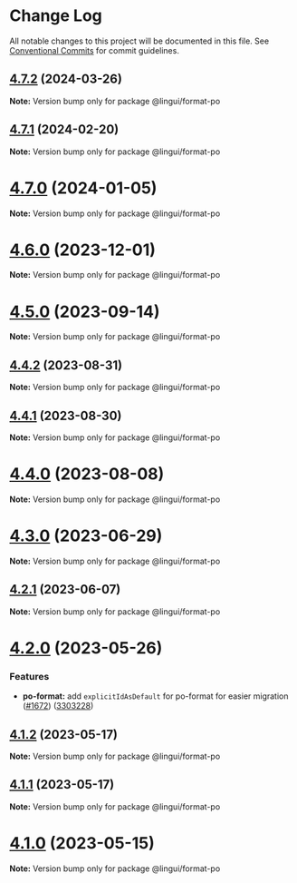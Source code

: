 # Change Log

All notable changes to this project will be documented in this file.
See [Conventional Commits](https://conventionalcommits.org) for commit guidelines.

## [4.7.2](https://github.com/lingui/js-lingui/compare/v4.7.1...v4.7.2) (2024-03-26)

**Note:** Version bump only for package @lingui/format-po

## [4.7.1](https://github.com/lingui/js-lingui/compare/v4.7.0...v4.7.1) (2024-02-20)

**Note:** Version bump only for package @lingui/format-po

# [4.7.0](https://github.com/lingui/js-lingui/compare/v4.6.0...v4.7.0) (2024-01-05)

**Note:** Version bump only for package @lingui/format-po

# [4.6.0](https://github.com/lingui/js-lingui/compare/v4.5.0...v4.6.0) (2023-12-01)

**Note:** Version bump only for package @lingui/format-po

# [4.5.0](https://github.com/lingui/js-lingui/compare/v4.4.2...v4.5.0) (2023-09-14)

**Note:** Version bump only for package @lingui/format-po

## [4.4.2](https://github.com/lingui/js-lingui/compare/v4.4.1...v4.4.2) (2023-08-31)

**Note:** Version bump only for package @lingui/format-po

## [4.4.1](https://github.com/lingui/js-lingui/compare/v4.4.0...v4.4.1) (2023-08-30)

**Note:** Version bump only for package @lingui/format-po

# [4.4.0](https://github.com/lingui/js-lingui/compare/v4.3.0...v4.4.0) (2023-08-08)

**Note:** Version bump only for package @lingui/format-po

# [4.3.0](https://github.com/lingui/js-lingui/compare/v4.2.1...v4.3.0) (2023-06-29)

**Note:** Version bump only for package @lingui/format-po

## [4.2.1](https://github.com/lingui/js-lingui/compare/v4.2.0...v4.2.1) (2023-06-07)

**Note:** Version bump only for package @lingui/format-po

# [4.2.0](https://github.com/lingui/js-lingui/compare/v4.1.2...v4.2.0) (2023-05-26)

### Features

- **po-format:** add `explicitIdAsDefault` for po-format for easier migration ([#1672](https://github.com/lingui/js-lingui/issues/1672)) ([3303228](https://github.com/lingui/js-lingui/commit/3303228c16b490e55801bf182ca5898b84f651fd))

## [4.1.2](https://github.com/lingui/js-lingui/compare/v4.1.1...v4.1.2) (2023-05-17)

**Note:** Version bump only for package @lingui/format-po

## [4.1.1](https://github.com/lingui/js-lingui/compare/v4.1.0...v4.1.1) (2023-05-17)

**Note:** Version bump only for package @lingui/format-po

# [4.1.0](https://github.com/lingui/js-lingui/compare/v4.0.0...v4.1.0) (2023-05-15)

**Note:** Version bump only for package @lingui/format-po
